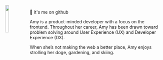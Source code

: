 <img align="left" src="foreshadowing.jpeg" width="15%" height="15%" />


👋 it's me on github

Amy is a product-minded developer with a focus on the frontend. Throughout her career, Amy has been drawn toward problem solving around User Experience (UX) and Developer Experience (DX). 

When she’s not making the web a better place, Amy enjoys strolling her doge, gardening, and skiing.
